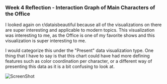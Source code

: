 ### Week 4 Reflection -  Interaction Graph of Main Characters of the Office

I looked again on r/dataisbeautiful because all of the visualizations on there are super interesting and applicable to modern topics. 
This visualization was interesting to me, as the Office is one of my favorite shows and this visualization is super interesting to me.

I would categorize this under the "Present" data visualization type. One thing that I have to say is that this chart could have had more defining features
such as color coordination per character, or a different way of presenting this data as it is a bit confusing to look at. 

![ScreenShot](https://github.com/danyabaron/reflections-1/blob/master/assets/mapping-world.png)